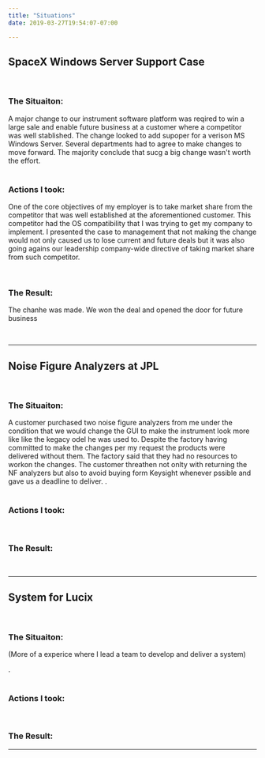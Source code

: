 ```yaml
---
title: "Situations"
date: 2019-03-27T19:54:07-07:00

---
```



## SpaceX Windows Server Support Case
<br>

### The Situaiton:
A major change to our instrument software platform was reqired to win a large sale and enable future business at a customer where a competitor was well stablished. The change looked to add supoper for a verison MS Windows Server. Several departments had to agree to make changes to move forward. The majority conclude that sucg a big change wasn't worth the effort. <br><br>

### Actions I took:
One of the core objectives of my employer is to take market share from the competitor that was well established at the aforementioned customer. This competitor had the OS compatibility that I was trying to get my company to implement. I presented the case to management that not making the change would not only caused us to lose current and future deals but it was also going agains our leadership company-wide directive of taking market share from such competitor.

<br>


### The Result:
The chanhe was made. We won the deal and opened the door for future business


<br>

--------

## Noise Figure Analyzers at JPL
<br>

### The Situaiton:
A customer purchased two noise figure analyzers from me under the condition that we would change the GUI to make the instrument look more like like the kegacy odel he was used to. Despite the factory having committed to make the changes per my request the products were delivered without them. The factory said that they had no resources to workon the changes. The customer threathen not onlty with returning the NF analyzers but also to avoid buying form Keysight whenever pssible and gave us a deadline to deliver.
. <br><br>

### Actions I took:


<br>


### The Result:



<br>

--------

## System for Lucix
<br>

### The Situaiton:
(More of a experice where I lead a team to develop and deliver a system)

. <br><br>

### Actions I took:
 

<br>


### The Result:


--------





